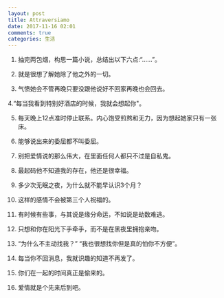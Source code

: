 ```yaml
---
layout: post
title: Attraversiamo
date: 2017-11-16 02:01
comments: true
categories: 生活
---
```


1. 抽完两包烟，构思一篇小说，总结出以下六点:“……”。

2. 就是很想了解她除了他之外的一切。

3. 气愤她会不管再晚只要没跟他说好不回家再晚也会回去。

4.“每当我看到特别好酒店的时候，我就会想起你"。

5. 每天晚上12点准时停止联系。内心饱受煎熬和无力，因为想起她家只有一张床。

6. 能够说出来的委屈都不叫委屈。

7. 别把爱情说的那么伟大，在里面任何人都只不过是自私鬼。

8. 最起码他不知道我的存在，他还是很幸福。

9. 多少次无眠之夜，为什么就不能早认识3个月？

10. 这样的感情不会被第三个人祝福的。

11. 有时候有些事，与其说是缘分命运，不如说是劫数难逃。

12. 只想和你在阳光下手牵手，而不是在黑夜里拥抱亲吻。

13. “为什么不主动找我？” “我也很想找你但是真的怕你不方便”。

14. 每当你不回消息，我就识趣的知道不再发了。

15. 你们在一起的时间真正是偷来的。

16. 爱情就是个先来后到吧。
